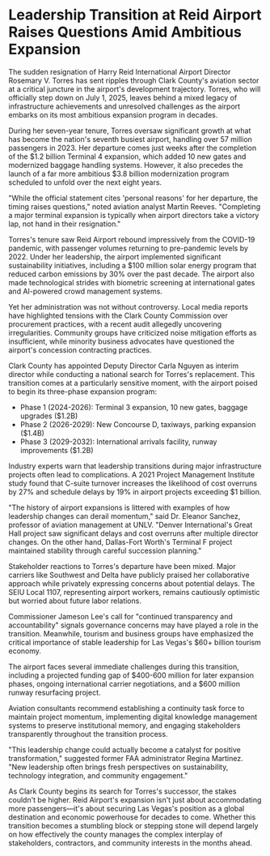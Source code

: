 # Leadership Transition at Reid Airport Raises Questions Amid Ambitious Expansion

The sudden resignation of Harry Reid International Airport Director Rosemary V. Torres has sent ripples through Clark County's aviation sector at a critical juncture in the airport's development trajectory. Torres, who will officially step down on July 1, 2025, leaves behind a mixed legacy of infrastructure achievements and unresolved challenges as the airport embarks on its most ambitious expansion program in decades.

During her seven-year tenure, Torres oversaw significant growth at what has become the nation's seventh busiest airport, handling over 57 million passengers in 2023. Her departure comes just weeks after the completion of the $1.2 billion Terminal 4 expansion, which added 10 new gates and modernized baggage handling systems. However, it also precedes the launch of a far more ambitious $3.8 billion modernization program scheduled to unfold over the next eight years.

"While the official statement cites 'personal reasons' for her departure, the timing raises questions," noted aviation analyst Martin Reeves. "Completing a major terminal expansion is typically when airport directors take a victory lap, not hand in their resignation."

Torres's tenure saw Reid Airport rebound impressively from the COVID-19 pandemic, with passenger volumes returning to pre-pandemic levels by 2022. Under her leadership, the airport implemented significant sustainability initiatives, including a $100 million solar energy program that reduced carbon emissions by 30% over the past decade. The airport also made technological strides with biometric screening at international gates and AI-powered crowd management systems.

Yet her administration was not without controversy. Local media reports have highlighted tensions with the Clark County Commission over procurement practices, with a recent audit allegedly uncovering irregularities. Community groups have criticized noise mitigation efforts as insufficient, while minority business advocates have questioned the airport's concession contracting practices.

Clark County has appointed Deputy Director Carla Nguyen as interim director while conducting a national search for Torres's replacement. This transition comes at a particularly sensitive moment, with the airport poised to begin its three-phase expansion program:

- Phase 1 (2024-2026): Terminal 3 expansion, 10 new gates, baggage upgrades ($1.2B)
- Phase 2 (2026-2029): New Concourse D, taxiways, parking expansion ($1.4B)
- Phase 3 (2029-2032): International arrivals facility, runway improvements ($1.2B)

Industry experts warn that leadership transitions during major infrastructure projects often lead to complications. A 2021 Project Management Institute study found that C-suite turnover increases the likelihood of cost overruns by 27% and schedule delays by 19% in airport projects exceeding $1 billion.

"The history of airport expansions is littered with examples of how leadership changes can derail momentum," said Dr. Eleanor Sanchez, professor of aviation management at UNLV. "Denver International's Great Hall project saw significant delays and cost overruns after multiple director changes. On the other hand, Dallas-Fort Worth's Terminal F project maintained stability through careful succession planning."

Stakeholder reactions to Torres's departure have been mixed. Major carriers like Southwest and Delta have publicly praised her collaborative approach while privately expressing concerns about potential delays. The SEIU Local 1107, representing airport workers, remains cautiously optimistic but worried about future labor relations.

Commissioner Jameson Lee's call for "continued transparency and accountability" signals governance concerns may have played a role in the transition. Meanwhile, tourism and business groups have emphasized the critical importance of stable leadership for Las Vegas's $60+ billion tourism economy.

The airport faces several immediate challenges during this transition, including a projected funding gap of $400-600 million for later expansion phases, ongoing international carrier negotiations, and a $600 million runway resurfacing project.

Aviation consultants recommend establishing a continuity task force to maintain project momentum, implementing digital knowledge management systems to preserve institutional memory, and engaging stakeholders transparently throughout the transition process.

"This leadership change could actually become a catalyst for positive transformation," suggested former FAA administrator Regina Martinez. "New leadership often brings fresh perspectives on sustainability, technology integration, and community engagement."

As Clark County begins its search for Torres's successor, the stakes couldn't be higher. Reid Airport's expansion isn't just about accommodating more passengers—it's about securing Las Vegas's position as a global destination and economic powerhouse for decades to come. Whether this transition becomes a stumbling block or stepping stone will depend largely on how effectively the county manages the complex interplay of stakeholders, contractors, and community interests in the months ahead.
